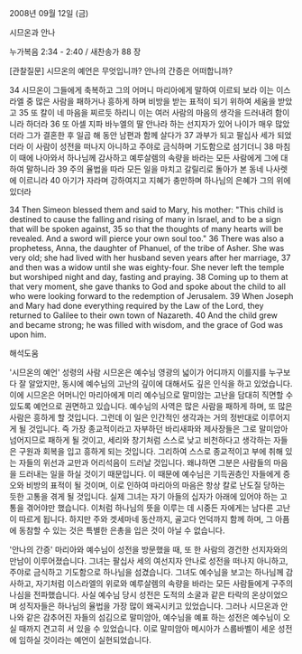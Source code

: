 2008년 09월 12일 (금)

시므온과 안나



누가복음 2:34 - 2:40 / 새찬송가 88 장


[관찰질문]
시므온의 예언은 무엇입니까? 
안나의 간증은 어떠합니까?  

34 시므온이 그들에게 축복하고 그의 어머니 마리아에게 말하여 이르되 보라 이는 이스라엘 중 많은 사람을 패하거나 흥하게 하며 비방을 받는 표적이 되기 위하여 세움을 받았고 
35 또 칼이 네 마음을 찌르듯 하리니 이는 여러 사람의 마음의 생각을 드러내려 함이니라 하더라 
36 또 아셀 지파 바누엘의 딸 안나라 하는 선지자가 있어 나이가 매우 많았더라 그가 결혼한 후 일곱 해 동안 남편과 함께 살다가 
37 과부가 되고 팔십사 세가 되었더라 이 사람이 성전을 떠나지 아니하고 주야로 금식하며 기도함으로 섬기더니 
38 마침 이 때에 나아와서 하나님께 감사하고 예루살렘의 속량을 바라는 모든 사람에게 그에 대하여 말하니라 
39 주의 율법을 따라 모든 일을 마치고 갈릴리로 돌아가 본 동네 나사렛에 이르니라 
40 아기가 자라며 강하여지고 지혜가 충만하며 하나님의 은혜가 그의 위에 있더라 

34 Then Simeon blessed them and said to Mary, his mother: "This child is destined to cause the falling and rising of many in Israel, and to be a sign that will be spoken against, 
35 so that the thoughts of many hearts will be revealed. And a sword will pierce your own soul too." 
36 There was also a prophetess, Anna, the daughter of Phanuel, of the tribe of Asher. She was very old; she had lived with her husband seven years after her marriage, 
37 and then was a widow until she was eighty-four. She never left the temple but worshiped night and day, fasting and praying. 
38 Coming up to them at that very moment, she gave thanks to God and spoke about the child to all who were looking forward to the redemption of Jerusalem. 
39 When Joseph and Mary had done everything required by the Law of the Lord, they returned to Galilee to their own town of Nazareth. 
40 And the child grew and became strong; he was filled with wisdom, and the grace of God was upon him.

해석도움





'시므온의 예언'
 성령의 사람 시므온은 예수님 영광의 넓이가 어디까지 이를지를 누구보다 잘 알았지만, 동시에 예수님의 고난의 깊이에 대해서도 깊은 인식을 하고 있었습니다. 이에 시므온은 어머니인 마리아에게 미리 예수님으로 말미암는 고난을 담대히 직면할 수 있도록 예언으로 권면하고 있습니다. 예수님의 사역은 많은 사람을 패하게 하며, 또 많은 사람은 흥하게 할 것입니다. 그런데 이 일은 인간적인 생각과는 거의 정반대로 이루어지게 될 것입니다. 즉 가장 종교적이라고 자부하던 바리새파와 제사장들은 그로 말미암아 넘어지므로 패하게 될 것이고, 세리와 창기처럼 스스로 낮고 비천하다고 생각하는 자들은 구원과 회복을 입고 흥하게 되는 것입니다. 그리하여 스스로 종교적이고 부에 취해 있는 자들의 위선과 교만과 어리석음이 드러날 것입니다. 왜냐하면 그분은 사람들의 마음을 드러내는 일을 하실 것이기 때문입니다. 이 때문에 예수님은 기득권층인 자들에게 증오와 비방의 표적이 될 것이며, 이로 인하여 마리아의 마음은 항상 칼로 난도질 당하는 듯한 고통을 겪게 될 것입니다. 실제 그녀는 자기 아들의 십자가 아래에 있어야 하는 고통을 겪어야만 했습니다. 이처럼 하나님의 뜻을 이루는 데 시중든 자에게는 남다른 고난이 따르게 됩니다. 하지만 주와 겟세마네 동산까지, 골고다 언덕까지 함께 하며, 그 아픔에 동참할 수 있는 것은 특별한 은총을 입은 것이 아닐 수 없습니다.    

'안나의 간증'
 마리아와 예수님이 성전을 방문했을 때, 또 한 사람의 경건한 선지자와의 만남이 이루어졌습니다. 그녀는 팔십사 세의 여선지자 안나로 성전을 떠나지 아니하고, 주야로 금식하고 기도함으로 하나님을 섬겼습니다. 그녀도 예수님을 보고는 하나님께 감사하고, 자기처럼 이스라엘의 위로와 예루살렘의 속량을 바라는 모든 사람들에게 구주의 나심을 전파했습니다. 사실 예수님 당시 성전은 도적의 소굴과 같은 타락의 온상이었으며 성직자들은 하나님의 율법을 가장 많이 왜곡시키고 있었습니다. 그러나 시므온과 안나와 같은 감추어진 자들의 섬김으로 말미암아, 예수님을 예표 하는 성전은 예수님이 오실 때까지 견고히 서 있을 수 있었습니다. 이로 말미암아 메시아가 스룹바벨이 세운 성전에 임하실 것이라는 예언이 실현되었습니다.